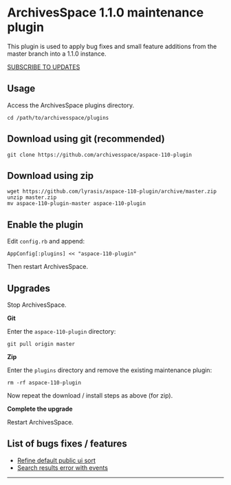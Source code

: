 ArchivesSpace 1.1.0 maintenance plugin
======================================

This plugin is used to apply bug fixes and small feature additions from the master branch into a 1.1.0 instance.

[SUBSCRIBE TO UPDATES](https://github.com/archivesspace/aspace-110-plugin/commits/master.atom)

Usage
-----

Access the ArchivesSpace plugins directory.

```
cd /path/to/archivesspace/plugins
```

Download using git (recommended)
--------------------------------

```
git clone https://github.com/archivesspace/aspace-110-plugin
```

Download using zip
------------------

```
wget https://github.com/lyrasis/aspace-110-plugin/archive/master.zip
unzip master.zip
mv aspace-110-plugin-master aspace-110-plugin
```

Enable the plugin
-----------------

Edit `config.rb` and append:

```
AppConfig[:plugins] << "aspace-110-plugin"
```

Then restart ArchivesSpace.

Upgrades
--------

Stop ArchivesSpace.

**Git**

Enter the `aspace-110-plugin` directory:

```
git pull origin master
```

**Zip**

Enter the `plugins` directory and remove the existing maintenance plugin:

```
rm -rf aspace-110-plugin
```

Now repeat the download / install steps as above (for zip).

**Complete the upgrade**

Restart ArchivesSpace.

List of bugs fixes / features
-----------------------------

- [Refine default public ui sort](https://www.pivotaltracker.com/n/projects/386247/stories/81202652)
- [Search results error with events](https://www.pivotaltracker.com/n/projects/386247/stories/81687020)

---
